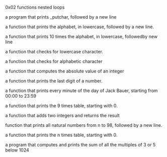 0x02 functions nested loops

a program that prints _putchar, followed by a new line

a function that prints the alphabet, in lowercase, followed by a new line.

a function that prints 10 times the alphabet, in lowercase, followedby new line

a function that checks for lowercase character.

a function that checks for alphabetic character

a function that computes the absolute value of an integer

a function that prints the last digit of a number.

a function that prints every minute of the day of Jack Bauer, starting from 00:00 to 23:59

a function that prints the 9 times table, starting with 0.

a function that adds two integers and returns the result

 function that prints all natural numbers from n to 98, followed by a new line.

a function that prints the n times table, starting with 0.

 a program that computes and prints the sum of all the multiples of 3 or 5 below 1024
